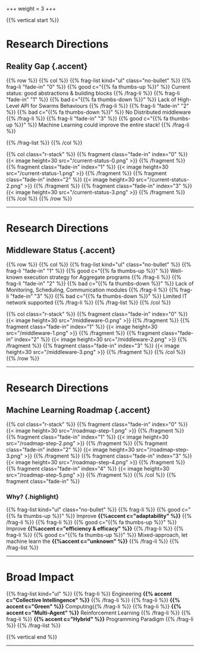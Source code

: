 +++
weight = 3
+++

{{% vertical start %}}

# Research Directions
## Reality Gap {.accent}

{{% row %}}
{{% col %}}
{{% frag-list kind="ul" class="no-bullet" %}}
{{% frag-li "fade-in" "0" %}} {{% good c="{{% fa thumbs-up %}}" %}} Current status: good abstractions & building blocks {{% /frag-li %}}
{{% frag-li "fade-in" "1" %}} {{% bad c="{{% fa thumbs-down %}}" %}} Lack of High-Level API for Swarms Behaviours {{% /frag-li %}}
{{% frag-li "fade-in" "2" %}} {{% bad c="{{% fa thumbs-down %}}" %}} No Distributed middleware  {{% /frag-li %}}
{{% frag-li "fade-in" "3" %}} {{% good c="{{% fa thumbs-up %}}" %}} Machine Learning could improve the entire stack! {{% /frag-li %}}

{{% /frag-list %}}
{{% /col %}}

{{% col class="r-stack" %}}
{{% fragment class="fade-in" index="0" %}}
{{< image height=30 src="/current-status-0.png" >}} 
{{% /fragment %}}
{{% fragment class="fade-in" index="1" %}}
{{< image height=30 src="/current-status-1.png" >}} 
{{% /fragment %}}
{{% fragment class="fade-in" index="2" %}}
{{< image height=30 src="/current-status-2.png" >}} 
{{% /fragment %}}
{{% fragment class="fade-in" index="3" %}}
{{< image height=30 src="/current-status-3.png" >}} 
{{% /fragment %}}
{{% /col %}}
{{% /row %}}

---

# Research Directions
## Middleware Status {.accent}

{{% row %}}
{{% col %}}
{{% frag-list kind="ul" class="no-bullet" %}}
{{% frag-li "fade-in" "1" %}} {{% good c="{{% fa thumbs-up %}}" %}} Well-known execution strategy for Aggregate programs {{% /frag-li %}}
{{% frag-li "fade-in" "2" %}} {{% bad c="{{% fa thumbs-down %}}" %}} Lack of Monitoring, Scheduling, Communication modules {{% /frag-li %}}
{{% frag-li "fade-in" "3" %}} {{% bad c="{{% fa thumbs-down %}}" %}} Limited IT network supported {{% /frag-li %}}
{{% /frag-list %}}
{{% /col %}}

{{% col class="r-stack" %}}
{{% fragment class="fade-in" index="0" %}}
{{< image height=30 src="/middleware-0.png" >}} 
{{% /fragment %}}
{{% fragment class="fade-in" index="1" %}}
{{< image height=30 src="/middleware-1.png" >}} 
{{% /fragment %}}
{{% fragment class="fade-in" index="2" %}}
{{< image height=30 src="/middleware-2.png" >}} 
{{% /fragment %}}
{{% fragment class="fade-in" index="3" %}}
{{< image height=30 src="/middleware-3.png" >}} 
{{% /fragment %}}
{{% /col %}}
{{% /row %}}

---


# Research Directions
## Machine Learning Roadmap {.accent}

{{% col class="r-stack" %}}
{{% fragment class="fade-in" index="0" %}}
{{< image height=30 src="/roadmap-step-1.png" >}} 
{{% /fragment %}}
{{% fragment class="fade-in" index="1" %}}
{{< image height=30 src="/roadmap-step-2.png" >}} 
{{% /fragment %}}
{{% fragment class="fade-in" index="2" %}}
{{< image height=30 src="/roadmap-step-3.png" >}} 
{{% /fragment %}}
{{% fragment class="fade-in" index="3" %}}
{{< image height=30 src="/roadmap-step-4.png" >}} 
{{% /fragment %}}
{{% fragment class="fade-in" index="4" %}}
{{< image height=30 src="/roadmap-step-5.png" >}} 
{{% /fragment %}}
{{% /col %}}
{{% fragment class="fade-in" %}}
### Why? {.highlight}

{{% frag-list kind="ul" class="no-bullet" %}}
{{% frag-li %}} {{% good c="{{% fa thumbs-up %}}" %}} Improve **{{%accent c="adaptability" %}}**  {{% /frag-li %}}
{{% frag-li %}} {{% good c="{{% fa thumbs-up %}}" %}} Improve **{{%accent c="efficiency & efficacy" %}}** {{% /frag-li %}}
{{% frag-li %}} {{% good c="{{% fa thumbs-up %}}" %}} Mixed-approach, let machine learn the **{{%accent c="unknown" %}}** {{% /frag-li %}}
{{% /frag-list %}}

---

# Broad Impact

{{% frag-list kind="ul" %}}
{{% frag-li %}} Engineering **{{% accent c="Collective Intellingence" %}}** {{% /frag-li %}}
{{% frag-li %}} **{{% accent c="Green" %}}** Computing{{% /frag-li %}}
{{% frag-li %}} **{{% accent c="Multi-Agent" %}}** Reinforcement Learning {{% /frag-li %}}
{{% frag-li %}} **{{% accent c="Hybrid" %}}** Programming Paradigm {{% /frag-li %}}
{{% /frag-list %}}

{{% vertical end %}}

---